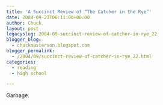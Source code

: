 ```yaml
---
title: 'A Succinct Review of “The Catcher in the Rye”'
date: 2004-09-23T06:11:00+00:00
author: Chuck
layout: post
legacyslug: 2004-09-succinct-review-of-catcher-in-rye_22
blogger_blog:
  - chuckmasterson.blogspot.com
blogger_permalink:
  - /2004/09/succinct-review-of-catcher-in-rye_22.html
categories:
  - reading
  - high school

---
```


Garbage.

